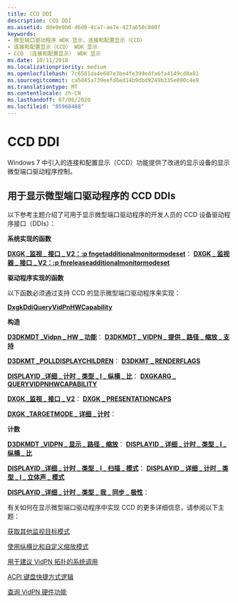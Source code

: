 ```yaml
---
title: CCD DDI
description: CCD DDI
ms.assetid: dde0e0b0-d6d0-4ca7-ae7e-427a650c080f
keywords:
- 微型端口驱动程序 WDK 显示，连接和配置显示（CCD）
- 连接和配置显示（CCD） WDK 显示
- CCD （连接和配置显示） WDK 显示
ms.date: 10/11/2018
ms.localizationpriority: medium
ms.openlocfilehash: 7c6581da4e607e3be4fe399edfa6fa4149cd0a82
ms.sourcegitcommit: ca5045a739eefd6ed14b9dbd9249b335e090c4e9
ms.translationtype: MT
ms.contentlocale: zh-CN
ms.lasthandoff: 07/06/2020
ms.locfileid: "85968488"
---
```

# <a name="ccd-ddis"></a>CCD DDI


Windows 7 中引入的连接和配置显示（CCD）功能提供了改进的显示设备的显示微型端口驱动程序控制。 

## <a name="ccd-ddis-for-display-miniport-drivers"></a>用于显示微型端口驱动程序的 CCD DDIs

以下参考主题介绍了可用于显示微型端口驱动程序的开发人员的 CCD 设备驱动程序接口（DDIs）：

<span id="System-Implemented_Functions"></span><span id="system-implemented_functions"></span><span id="SYSTEM-IMPLEMENTED_FUNCTIONS"></span>**系统实现的函数**  

**[**DXGK \_监视 \_ 接口 \_ V2：:p fngetadditionalmonitormodeset**](https://docs.microsoft.com/windows-hardware/drivers/ddi/d3dkmddi/nc-d3dkmddi-dxgkddi_monitor_getadditionalmonitormodeset)**： [ **DXGK \_ 监视器 \_ 接口 \_ V2：:p fnreleaseadditionalmonitormodeset**](https://docs.microsoft.com/windows-hardware/drivers/ddi/d3dkmddi/nc-d3dkmddi-dxgkddi_monitor_releaseadditionalmonitormodeset)


<span id="Driver-Implemented_Function"></span><span id="driver-implemented_function"></span><span id="DRIVER-IMPLEMENTED_FUNCTION"></span>**驱动程序实现的函数**

以下函数必须通过支持 CCD 的显示微型端口驱动程序来实现：

[**DxgkDdiQueryVidPnHWCapability**](https://docs.microsoft.com/windows-hardware/drivers/ddi/d3dkmddi/nc-d3dkmddi-dxgkddi_queryvidpnhwcapability)

<span id="Structures"></span><span id="structures"></span><span id="STRUCTURES"></span>**构造**

**[**D3DKMDT \_Vidpn \_ HW \_ 功能**](https://docs.microsoft.com/windows-hardware/drivers/ddi/d3dkmdt/ns-d3dkmdt-_d3dkmdt_vidpn_hw_capability)**： [ **D3DKMDT \_ VIDPN \_ 提供 \_ 路径 \_ 缩放 \_ 支持**](https://docs.microsoft.com/windows-hardware/drivers/ddi/d3dkmdt/ns-d3dkmdt-_d3dkmdt_vidpn_present_path_scaling_support)

**[**D3DKMT \_POLLDISPLAYCHILDREN**](https://docs.microsoft.com/windows-hardware/drivers/ddi/d3dkmthk/ns-d3dkmthk-_d3dkmt_polldisplaychildren)**： [ **D3DKMT \_ RENDERFLAGS**](https://docs.microsoft.com/windows-hardware/drivers/ddi/d3dkmthk/ns-d3dkmthk-_d3dkmt_renderflags)

**[**DISPLAYID \_详细 \_ 计时 \_ 类型 \_ I \_ 纵横 \_ 比**](https://docs.microsoft.com/windows-hardware/drivers/ddi/d3dkmdt/ne-d3dkmdt-_displayid_detailed_timing_type_i_aspect_ratio)**： [ **DXGKARG \_ QUERYVIDPNHWCAPABILITY**](https://docs.microsoft.com/windows-hardware/drivers/ddi/d3dkmddi/ns-d3dkmddi-_dxgkarg_queryvidpnhwcapability)

**[**DXGK \_监视 \_ 接口 \_ V2**](https://docs.microsoft.com/windows-hardware/drivers/ddi/d3dkmddi/ns-d3dkmddi-_dxgk_monitor_interface_v2)**： [ **DXGK \_ PRESENTATIONCAPS**](https://docs.microsoft.com/windows-hardware/drivers/ddi/d3dkmddi/ns-d3dkmddi-_dxgk_presentationcaps)

**[**DXGK \_TARGETMODE \_ 详细 \_ 计时**](https://docs.microsoft.com/windows-hardware/drivers/ddi/d3dkmdt/ns-d3dkmdt-_dxgk_targetmode_detail_timing)**： 


<span id="Enumerations"></span><span id="enumerations"></span><span id="ENUMERATIONS"></span>**计数**

**[**D3DKMDT \_VIDPN \_ 显示 \_ 路径 \_ 缩放**](https://docs.microsoft.com/windows-hardware/drivers/ddi/d3dkmdt/ne-d3dkmdt-_d3dkmdt_vidpn_present_path_scaling)**： [ **DISPLAYID \_ 详细 \_ 计时 \_ 类型 \_ I \_ 纵横 \_ 比**](https://docs.microsoft.com/windows-hardware/drivers/ddi/d3dkmdt/ne-d3dkmdt-_displayid_detailed_timing_type_i_aspect_ratio)

**[**DISPLAYID \_详细 \_ 计时 \_ 类型 \_ I \_ 扫描 \_ 模式**](https://docs.microsoft.com/windows-hardware/drivers/ddi/d3dkmdt/ne-d3dkmdt-_displayid_detailed_timing_type_i_scanning_mode)**： [ **DISPLAYID \_ 详细 \_ 计时 \_ 类型 \_ I \_ 立体声 \_ 模式**](https://docs.microsoft.com/windows-hardware/drivers/ddi/d3dkmdt/ne-d3dkmdt-_displayid_detailed_timing_type_i_stereo_mode)

**[**DISPLAYID \_详细 \_ 计时 \_ 类型 \_ 我 \_ 同步 \_ 极性**](https://docs.microsoft.com/windows-hardware/drivers/ddi/d3dkmdt/ne-d3dkmdt-_displayid_detailed_timing_type_i_sync_polarity)**： 



有关如何在显示微型端口驱动程序中实现 CCD 的更多详细信息，请参阅以下主题：

[获取其他监视目标模式](obtaining-additional-monitor-target-modes.md)

[使用纵横比和自定义缩放模式](using-aspect-ratio-and-custom-scaling-modes.md)

[用于建议 VidPN 拓扑的系统调用](system-calls-to-recommend-vidpn-topology.md)

[ACPI 键盘快捷方式逻辑](acpi-keyboard-shortcut-logic.md)

[查询 VidPN 硬件功能](querying-vidpnhardware-capabilities.md)


